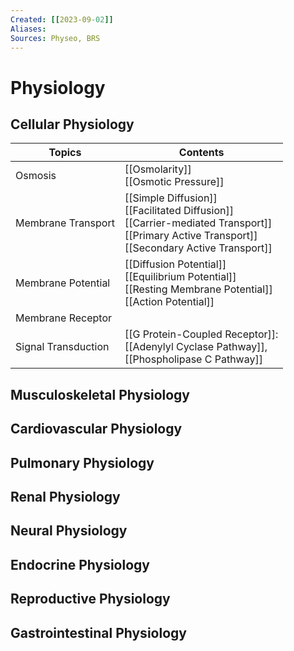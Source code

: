 ```yaml
---
Created: [[2023-09-02]]
Aliases: 
Sources: Physeo, BRS
---
```

# Physiology
## Cellular Physiology

| Topics              | Contents                                                                                                                                              |
| ------------------- | ----------------------------------------------------------------------------------------------------------------------------------------------------- |
| Osmosis             | [[Osmolarity]]<br>[[Osmotic Pressure]]                                                                                                                |
| Membrane Transport  | [[Simple Diffusion]]<br>[[Facilitated Diffusion]]<br>[[Carrier-mediated Transport]]<br>[[Primary Active Transport]]<br>[[Secondary Active Transport]] |
| Membrane Potential  | [[Diffusion Potential]]<br>[[Equilibrium Potential]]<br>[[Resting Membrane Potential]]<br>[[Action Potential]]                                        |
| Membrane Receptor   |                                                                                                                                                       |
| Signal Transduction | [[G Protein-Coupled Receptor]]: <br>[[Adenylyl Cyclase Pathway]], <br>[[Phospholipase C Pathway]]                                                     |

## Musculoskeletal Physiology
## Cardiovascular Physiology

## Pulmonary Physiology
## Renal Physiology
## Neural Physiology
## Endocrine Physiology
## Reproductive Physiology
## Gastrointestinal Physiology
